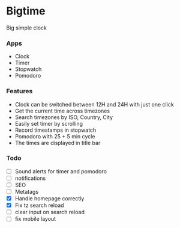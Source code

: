 # Bigtime
Big simple clock

### Apps
- Clock
- Timer
- Stopwatch
- Pomodoro

### Features
- Clock can be switched between 12H and 24H with just one click
- Get the current time across timezones
- Search timezones by ISO, Country, City
- Easily set timer by scrolling
- Record timestamps in stopwatch
- Pomodoro with 25 + 5 min cycle
- The times are displayed in title bar

### Todo
- [ ] Sound alerts for timer and pomodoro
- [ ] notifications
- [ ] SEO
- [ ] Metatags
- [x] Handle homepage correctly
- [x] Fix tz search reload
- [ ] clear input on search reload
- [ ] fix mobile layout